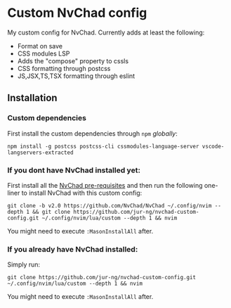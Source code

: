# Custom NvChad config

My custom config for NvChad. Currently adds at least the following:

- Format on save
- CSS modules LSP
- Adds the "compose" property to cssls
- CSS formatting through postcss
- JS,JSX,TS,TSX formatting through eslint

## Installation

### Custom dependencies

First install the custom dependencies through `npm` _globally_:

```
npm install -g postcss postcss-cli cssmodules-language-server vscode-langservers-extracted
```

### If you dont have NvChad installed yet:

First install all the
[NvChad pre-requisites](https://nvchad.com/docs/quickstart/install#pre-requisites)
and then run the following one-liner to install NvChad with this custom config:

```
git clone -b v2.0 https://github.com/NvChad/NvChad ~/.config/nvim --depth 1 && git clone https://github.com/jur-ng/nvchad-custom-config.git ~/.config/nvim/lua/custom --depth 1 && nvim
```

You might need to execute `:MasonInstallAll` after.

### If you already have NvChad installed:

Simply run:

```
git clone https://github.com/jur-ng/nvchad-custom-config.git ~/.config/nvim/lua/custom --depth 1 && nvim
```

You might need to execute `:MasonInstallAll` after.
